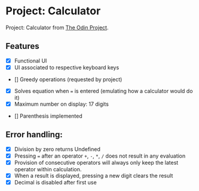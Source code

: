 # Project: Calculator
Project: Calculator from [The Odin Project](https://www.theodinproject.com/lessons/foundations-calculator).

## Features
- [x] Functional UI
- [x] UI associated to respective keyboard keys
- [] Greedy operations (requested by project)
- [x] Solves equation when `=` is entered (emulating how a calculator would do it)
- [x] Maximum number on display: 17 digits
- [] Parenthesis implemented

## Error handling:
- [x] Division by zero returns Undefined
- [x] Pressing `=` after an operator `+`, `-`, `*`, `/` does not result in any evaluation
- [x] Provision of consecutive operators will always only keep the latest operator within calculation.
- [x] When a result is displayed, pressing a new digit clears the result
- [x] Decimal is disabled after first use
